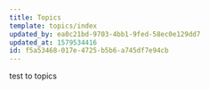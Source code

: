 ```yaml
---
title: Topics
template: topics/index
updated_by: ea0c21bd-9703-4bb1-9fed-58ec0e129dd7
updated_at: 1579534416
id: f5a53468-017e-4725-b5b6-a745df7e94cb
---
```


test to topics